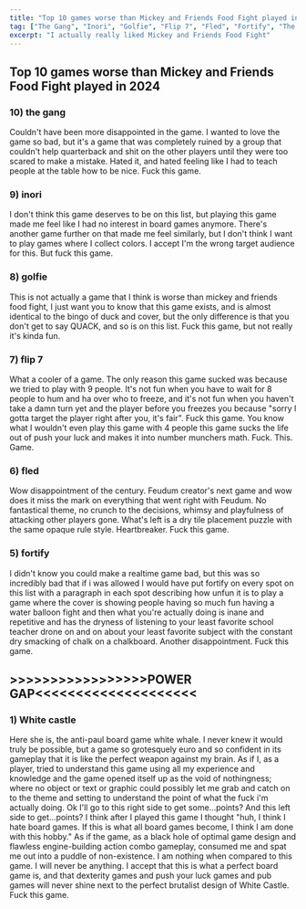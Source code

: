```yaml
---
title: "Top 10 games worse than Mickey and Friends Food Fight played in 2024"
tag: ["The Gang", "Inori", "Golfie", "Flip 7", "Fled", "Fortify", "The White Castle"]
excerpt: "I actually really liked Mickey and Friends Food Fight"
---
```


## Top 10 games worse than Mickey and Friends Food Fight played in 2024

### 10) the gang
Couldn't have been more disappointed in the game. I wanted to love the game so bad, but it's a game that was completely ruined by a group that couldn't help quarterback and shit on the other players until they were too scared to make a mistake. Hated it, and hated feeling like I had to teach people at the table how to be nice. Fuck this game.

### 9) inori
I don't think this game deserves to be on this list, but playing this game made me feel like I had no interest in board games anymore. There's another game further on that made me feel similarly, but I don't think I want to play games where I collect colors. I accept I'm the wrong target audience for this. But fuck this game.

### 8) golfie
This is not actually a game that I think is worse than mickey and friends food fight, I just want you to know that this game exists, and is almost identical to the bingo of duck and cover, but the only difference is that you don't get to say QUACK, and so is on this list. Fuck this game, but not really it's kinda fun.

### 7) flip 7
What a cooler of a game. The only reason this game sucked was because we tried to play with 9 people. It's not fun when you have to wait for 8 people to hum and ha over who to freeze, and it's not fun when you haven't take a damn turn yet and the player before you freezes you because "sorry I gotta target the player right after you, it's fair". Fuck this game. You know what I wouldn't even play this game with 4 people this game sucks the life out of push your luck and makes it into number munchers math. Fuck. This. Game.

### 6) fled
Wow disappointment of the century. Feudum creator's next game and wow does it miss the mark on everything that went right with Feudum. No fantastical theme, no crunch to the decisions, whimsy and playfulness of attacking other players gone. What's left is a dry tile placement puzzle with the same opaque rule style. Heartbreaker. Fuck this game.


### 5) fortify
I didn't know you could make a realtime game bad, but this was so incredibly bad that if i was allowed I would have put fortify on every spot on this list with a paragraph in each spot describing how unfun it is to play a game where the cover is showing people having so much fun having a water balloon fight and then what you're actually doing is inane and repetitive and has the dryness of listening to your least favorite school teacher drone on and on about your least favorite subject with the constant dry smacking of chalk on a chalkboard. Another disappointment. Fuck this game.

## >>>>>>>>>>>>>>>>>POWER GAP<<<<<<<<<<<<<<<<<<<<


### 1) White castle
Here she is, the anti-paul board game white whale. I never knew it would truly be possible, but a game so grotesquely euro and so confident in its gameplay that it is like the perfect weapon against my brain. As if I, as a player, tried to understand this game using all my experience and knowledge and the game opened itself up as the void of nothingness; where no object or text or graphic could possibly let me grab and catch on to the theme and setting to understand the point of what the fuck i'm actually doing. Ok I'll go to this right side to get some...points? And this left side to get...points? I think after I played this game I thought "huh, I think I hate board games. If this is what all board games become, I think I am done with this hobby." As if the game, as a black hole of optimal game design and flawless engine-building action combo gameplay, consumed me and spat me out into a puddle of non-existence. I am nothing when compared to this game. I will never be anything. I accept that this is what a perfect board game is, and that dexterity games and push your luck games and pub games will never shine next to the perfect brutalist design of White Castle. Fuck this game.
